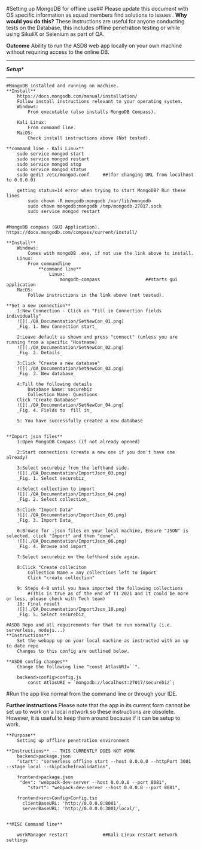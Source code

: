 #Setting up MongoDB for offline use## 
Please update this document with OS specific information as squad members find solutions to issues .
**Why would you do this?**
These instructions are useful for anyone conducting tests on the Database, 
this includes offline penetration testing or while using SikuliX or Selenium as part of QA.

**Outcome**
Ability to run the ASD8 web app locally on your own machine without requiring access to the online DB.

************
***Setup****
************
	
	#MongoDB installed and running on machine.
	**Install**
		https://docs.mongodb.com/manual/installation/
		Follow install instructions relevant to your operating system.
		Windows:
			From executable (also installs MongoDB Compass).
				
		Kali Linux:
			From command line.
		MacOS:
			Check install instructions above (Not tested).
		
	**command line - Kali Linux**
		sudo service mongod start
		sudo service mongod restart
		sudo service mongod stop
		sudo service mongod status
		sudo gedit /etc/mongod.conf 	##(for changing URL from localhost to 0.0.0.0)
		
		getting status=14 error when trying to start MongoDB? Run these lines
			sudo chown -R mongodb:mongodb /var/lib/mongodb
			sudo chown mongodb:mongodb /tmp/mongodb-27017.sock
			sudo service mongod restart

			
	#MongoDB compass (GUI Application).
	https://docs.mongodb.com/compass/current/install/
	
	**Install**
		Windows:
			Comes with mongoDB .exe, if not use the link above to install.
		Linux:
			From commandline
				**command line**
					Linux:
						mongodb-compass					##starts gui application
		MacOS:
			Follow instructions in the link above (not tested).
	
	**Set a new connection**
		1:New Connection - Click on "Fill in Connection fields individually"
		![](./QA_Documentation/SetNewCon_01.png)
		_Fig. 1. New Connection start_
		
		2:Leave default as shown and press "connect" (unless you are running from a specific "Hostname)
		![](./QA_Documentation/SetNewCon_02.png)
		_Fig. 2. Details_
		
		3:Click "Create a new database"
		![](./QA_Documentation/SetNewCon_03.png)
		_Fig. 3. New database_

		4:Fill the following details
			Database Name: securebiz
			Collection Name: Questions
		Click "Create Database"
		![](./QA_Documentation/SetNewCon_04.png)
		_Fig. 4. Fields to  fill in_
		
		5: You have successfully created a new database
	
		
	**Import json files**
		1:Open MongoDB Compass (if not already opened)
		
		2:Start connections (create a new one if you don't have one already)
		
		3:Select securebiz from the lefthand side.
		![](./QA_Documentation/ImportJson_03.png)
		_Fig. 1. Select securebiz_
		
		4:Select collection to import
		![](./QA_Documentation/ImportJson_04.png)
		_Fig. 2. Select collection_
		
		5:Click "Import Data"
		![](./QA_Documentation/ImportJson_05.png)
		_Fig. 3. Import Data_
		
		6:Browse for .json files on your local machine, Ensure "JSON" is selected, click "Import" and then "done".
		![](./QA_Documentation/ImportJson_06.png)
		_Fig. 4. Browse and import_
		
		7:Select securebiz on the lefthand side again.
		
		8:Click "Create colleciton
			Collection Name = any collections left to import
			Click "create collection"
					
		9: Steps 4-8 until you have imported the following collections 
			#(This is true as of the end of T1 2021 and it could be more or less, please check with Tech team)
		10: Final result
		![](./QA_Documentation/ImportJson_10.png)
		_Fig. 5. Select securebiz_
	
	#ASD8 Repo and all requirements for that to run normally (i.e. serverless, nodejs...)
	**Instructions**
		Set the webapp up on your local machine as instructed with an up to date repo
		Changes to this config are outlined below.

	**ASD8 config changes**
		Change the following line "const AtlasURI=``".

		backend>config>config.js
			const AtlasURI = `mongodb://localhost:27017/securebiz`;

#Run the app like normal from the command line or through your IDE.




**Further instructions** Please note that the app in its current form cannot be set up to work on a local network so these instructions are obsolete.
						 However, it is useful to keep them around because if it can be setup to work.

	**Purpose**
		Setting up offline penetration environment

	**Instructions** -- THIS CURRENTLY DOES NOT WORK
		backend>package.json
		"start": "serverless offline start --host 0.0.0.0 --httpPort 3001 --stage local --skipCacheInvalidation",

		frontend>package.json
		 "dev": "webpack-dev-server --host 0.0.0.0 --port 8081",
			"start": "webpack-dev-server --host 0.0.0.0 --port 8081",

		frontend>src>Config>Config.tsx
		  clientBaseURL: 'http://0.0.0.0:8081',
		  serverBaseURL: 'http://0.0.0.0:3001/local/',
	  
	  
	**MISC Command line**

		workManager restart 			##Kali Linux restart network settings
 
